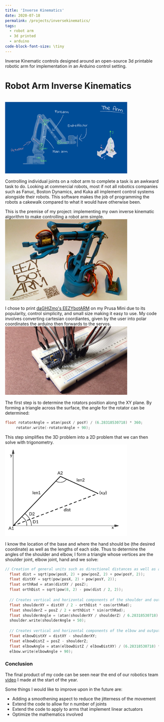 ```yaml
---
title: 'Inverse Kinematics'
date: 2020-07-18
permalink: /projects/inversekinematics/
tags:
  - robot arm
  - 3d printed
  - arduino
code-block-font-size: \tiny
---
```


Inverse Kinematic controls designed around an open-source 3d printable robotic arm for implementation in an Arduino control setting.

Robot Arm Inverse Kinematics
======
<br/><img src='/images/armillustration.png' style='width:400px;'>

Controlling individual joints on a robot arm to complete a task is an awkward task to do. Looking at commercial robots, most if not all robotics companies such as Fanuc, Boston Dynamics, and Kuka all implement control systems alongside their robots. This software makes the job of programming the robots a cakewalk compared to what it would have otherwise been. 

This is the premise of my project: implementing my own inverse kinematic algorithm to make controlling a robot arm simple.
<br/><img src='/images/eezybotarm.jpeg' style='width:400px;'>

I chose to print [daGHIZmo's EEZYbotARM](https://www.thingiverse.com/thing:1015238) on my Prusa Mini due to its popularity, control simplicity, and small size making it easy to use. My code involves converting cartesian coordiantes, given by the user into polar coordinates the arduino then forwards to the servos.
<br/><img src='/images/circuit.png' style='width:400px;'>

The first step is to determine the rotators position along the XY plane. By forming a triangle across the surface, the angle for the rotator can be determined:
```cpp
float rotatorAngle = atan(posX / posY) / (6.28318530718) * 360;
	 rotator.write(-rotatorAngle + 90);
```

This step simplifies the 3D problem into a 2D problem that we can then solve with trigonometry. 
<br/><img src='/images/robotarm.png' style='width:400px;'>

I know the location of the base and where the hand should be (the desired coordinate) as well as the lengths of each side. Thus to determine the angles of the shoulder and elbow, I form a triangle whose vertices are the shoulder joint, elbow joint, hand and we solve:
```cpp
// Creation of general units such as directional distances as well as angles
  float dist = sqrt(pow(posX, 2) + pow(posZ, 2) + pow(posY, 2));
  float distXY = sqrt(pow(posX, 2) + pow(posY, 2));
  float orthRad = atan(distXY / posZ);
  float orthDist = sqrt(pow(8, 2) - pow(dist / 2, 2));

  // Creates vertical and horizontal components of the shoulder and outputs as an angle
  float shoulderXY = distXY / 2 - orthDist * cos(orthRad);
  float shoulderZ = posZ / 2 + orthDist * sin(orthRad);
  float shoulderAngle = (atan(shoulderXY / shoulderZ) / 6.28318530718) * 360;
  shoulder.write(shoulderAngle + 50);

  // Creates vertical and horizontal components of the elbow and outputs as an angle
  float elbowDistXY = distXY - shoulderXY;
  float elbowDistZ = posZ - shoulderZ;
  float elbowAngle = atan(elbowDistZ / elbowDistXY) / (6.28318530718) * 360;
  elbow.write(elbowAngle + 90);
```

### Conclusion
The final product of my code can be seen near the end of our robotics team [video](https://drive.google.com/file/d/120xbQWK3byd0JYZZBSJeAWJS28cFzHDw/view?usp=sharing) I made at the start of the year.

Some things I would like to improve upon in the future are:
- Adding a smoothening aspect to reduce the jitterness of the movement
- Extend the code to allow for n number of joints
- Extend the code to apply to arms that implement linear actuators
- Optimize the mathematics involved
